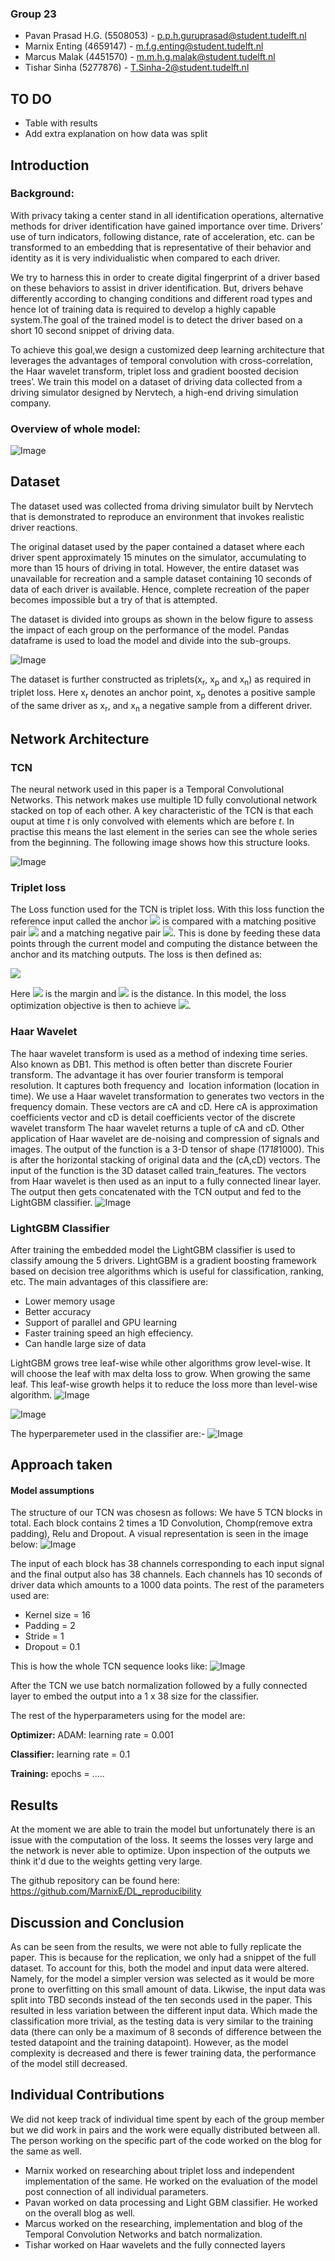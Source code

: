 ### Group 23

* Pavan Prasad H.G. (5508053) - <p.p.h.guruprasad@student.tudelft.nl> </li>
* Marnix Enting (4659147) - <m.f.g.enting@student.tudelft.nl></li>
* Marcus Malak (4451570) - <m.m.h.g.malak@student.tudelft.nl></li>
* Tishar Sinha (5277876) - <T.Sinha-2@student.tudelft.nl></li>


## TO DO
- Table with results
- Add extra explanation on how data was split

## Introduction
### Background:
With privacy taking a center stand in all identification operations, alternative methods for driver identification have gained importance over time. 
Drivers’ use of turn indicators, following distance, rate of acceleration, etc. can be transformed to an embedding that is representative of their behavior and identity as it is very individualistic when compared to each driver. 

We try to harness this in order to create digital fingerprint of a driver based on these behaviors to assist in driver identification. But, drivers behave differently according to changing conditions and different road types and hence lot of training data is required to develop a highly capable system.The goal of the trained model is to detect the driver based on a short 10 second snippet of driving data. 

To achieve this goal,we design a customized deep learning architecture that leverages the advantages of temporal convolution with cross-correlation, the Haar wavelet transform, triplet loss and gradient boosted decision trees’. We train this model on a dataset of driving data collected from a driving simulator designed by Nervtech, a high-end driving simulation company.

### Overview of whole model:

![Image](Model.png)


## Dataset

The dataset used was collected froma driving simulator built by Nervtech that is demonstrated to reproduce an environment that invokes realistic driver reactions. 

The original dataset used by the paper contained a dataset where each driver spent approximately 15 minutes on the simulator, accumulating to more than 15 hours of driving in total. However, the entire dataset was unavailable for recreation and a sample dataset containing 10 seconds of data of each driver is available. Hence, complete recreation of the paper becomes impossible but a try of that is attempted.

The dataset is divided into groups as shown in the below figure to assess the impact of each group on the performance of the model. Pandas dataframe is used to load the model and divide into the sub-groups.

![Image](Dataset_groups.png)
<!-- <p align="center">
<img src= Dataset_groups.png/>
</p> -->

The dataset is further constructed as triplets(x<sub>r</sub>, x<sub>p</sub> and x<sub>n</sub>) as required in triplet loss. Here x<sub>r</sub> denotes an anchor point, x<sub>p</sub> denotes a positive sample of the same driver as x<sub>r</sub>, and x<sub>n</sub> a negative sample from a different driver.

<!-- <p align="center">
<img src= triplet_data_split_code.png>
</p> -->


## Network Architecture

### TCN

The neural network used in this paper is a Temporal Convolutional Networks. This network makes use multiple 1D fully convolutional network stacked on top of each other. A key characteristic of the TCN is that each ouput at time _t_ is only convolved with elements which are before _t_. In practise this means the last element in the series can see the whole series from the beginning. The following image shows how this structure looks.

![Image](TCN_layer.png)
<!-- <p align="center">
<img src= TCN_layer.png/ width=70% height=70%>
</p> -->

### Triplet loss
The Loss function used for the TCN is triplet loss. With this loss function the reference input called the anchor <img src="https://render.githubusercontent.com/render/math?math=x_a"> is compared with a matching positive pair <img src="https://render.githubusercontent.com/render/math?math=x_p"> and a matching negative pair <img src="https://render.githubusercontent.com/render/math?math=x_n">. This is done by feeding these data points through the current model and computing the distance between the anchor and its matching outputs. The loss is then defined as:

<img src="https://render.githubusercontent.com/render/math?math=l(x_a,x_p,x_n) = max(0,D^2_{ap} - D^2_{an}+\alpha)">

Here <img src="https://render.githubusercontent.com/render/math?math=\alpha"> is the margin and <img src="https://render.githubusercontent.com/render/math?math=D"> is the distance. In this model, the loss optimization objective is then to achieve <img src="https://render.githubusercontent.com/render/math?math=D^2_{ap} \gg D^2_{an}">.



### Haar Wavelet
The haar wavelet transform is used as a method of indexing time series. Also known as DB1. This method is often better than discrete Fourier transform. The advantage it has over fourier transform is temporal resolution. It captures both frequency and  location information (location in time).  We use a Haar wavelet transformation to generates two vectors in the frequency domain. These vectors are cA and cD. Here cA is approximation coefficients vector and cD  is detail coefficients vector of the discrete wavelet transform The haar wavelet returns a tuple of cA and cD. Other application of Haar wavelet are de-noising and compression of signals and images. The output of the function is a 3-D tensor of shape (17*18*1000). This is after the horizontal stacking of original data and the (cA,cD) vectors. The input of the function is the 3D dataset called train_features. The vectors from Haar wavelet is then used as an input to a fully connected linear layer. The output then gets concatenated with the TCN output and fed to the  LightGBM classifier.
![Image](haar.PNG)
<!-- <p align="center">
<img src= haar.PNG/ width=50% height=50%>
</p> -->

### LightGBM Classifier
After training the embedded model the LightGBM classifier is used to classify amoung the 5 drivers. LightGBM is a gradient boosting framework based on decision tree algorithms which is useful for classification, ranking, etc. The main advantages of this classifiere are:
- Lower memory usage
- Better accuracy
- Support of parallel and GPU learning
- Faster training speed an high effeciency.
- Can handle large size of data

LightGBM grows tree leaf-wise while other algorithms grow level-wise. It will choose the leaf with max delta loss to grow. When growing the same leaf. This leaf-wise growth helps it to reduce the loss more than level-wise algorithm.
![Image](leafwise.PNG)
<!-- <p align="center">
<img src= leafwise.PNG/ width=70% height=70%>
</p> -->
![Image](levewise.PNG)
<!-- <p align="center">
<img src= levewise.PNG/ width=70% height=70%>
</p>
 -->
The hyperparemeter used in the classifier are:-
![Image](hyperparam.PNG)
<!-- <p align="center">
<img src= hyperparam.PNG/ width=40% height=40%>
</p> -->


## Approach taken

#### Model assumptions
The structure of our TCN was chosesn as follows: 
We have 5 TCN blocks in total. Each block contains 2 times a 1D Convolution, Chomp(remove extra padding), Relu and Dropout. A visual representation is seen in the image below:
![Image](TCN_block.png)
<!-- <p align="center">
<img src= TCN_block.png/ width=20% height=20%>
</p>
 -->
The input of each block has 38 channels corresponding to each input signal and the final output also has 38 channels. Each channels has 10 seconds of driver data which amounts to a 1000 data points. The rest of the parameters used are:

- Kernel size = 16
- Padding = 2
- Stride = 1
- Dropout = 0.1

This is how the whole TCN sequence looks like:
![Image](TCN_sequence.png)
<!-- <p align="center">
<img src= TCN_sequence.png/ width=40% height=40%>
</p> -->


After the TCN we use batch normalization followed by a fully connected layer to embed the output into a 1 x 38 size for the classifier.

The rest of the hyperparameters using for the model are:

**Optimizer:**
ADAM: learning rate = 0.001

**Classifier:**
learning rate = 0.1

**Training:**
epochs = .....


## Results
At the moment we are able to train the model but unfortunately there is an issue with the computation of the loss. It seems the losses very large and the network is never able to optimize. Upon inspection of the outputs we think it'd due to the weights getting very large. 

The github repository can be found here: https://github.com/MarnixE/DL_reproducibility


## Discussion and Conclusion
As can be seen from the results, we were not able to fully replicate the paper. This is because for the replication, we only had a snippet of the full dataset. To account for this, both the model and input data were altered. Namely, for the model a simpler version was selected as it would be more prone to overfitting on this small amount of data. Likwise, the input data was split into TBD seconds instead of the ten seconds used in the paper. This resulted in less variation between the different input data. Which made the classification more trivial, as the testing data is very similar to the training data (there can only be a maximum of 8 seconds of difference between the tested datapoint and the training datapoint). However, as the model complexity is decreased and there is fewer training data, the performance of the model still decreased. 

## Individual Contributions
We did not keep track of individual time spent by each of the group member but we did work in pairs and the work were equally distributed between all. The person working on the specific part of the code worked on the blog for the same as well.

- Marnix worked on researching about triplet loss and independent implementation of the same. He worked on the evaluation of the model post connection of all individual parameters.
- Pavan worked on data processing and Light GBM classifier. He worked on the overall blog as well.
- Marcus worked on the researching, implementation and blog of the Temporal Convolution Networks and batch normalization. 
- Tishar worked on Haar wavelets and the fully connected layers
